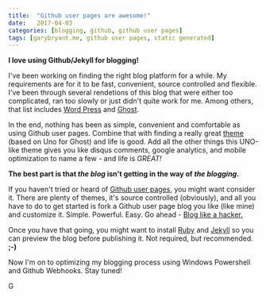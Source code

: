 ```yaml
---
title:  "Github user pages are awesome!"
date:   2017-04-03
categories: [blogging, github, github user pages]
tags: [garybryant.me, github user pages, static generated]
---
```

<meta name="twitter:card" content="summary" />
<meta name="twitter:site" content="@garyscode" />
<meta name="twitter:url" content="http://www.garybryant.me/2017/Github-user-pages-are-awesome/" />
<meta name="twitter:title" content="Github user pages are awesome!" />
<meta name="twitter:description" content="I love using Github/Jekyll for blogging!" />
<meta name="twitter:image" content="../images/twitter/Programming-Edit-Property-icon_sm.png" />

**I love using Github/Jekyll for blogging!**


I've been working on finding the right blog platform for a while.  My requirements are for it to be fast, convenient, source controlled and flexible.  I've been through several rendetions of this blog that were either too complicated, ran too slowly or just didn't quite work for me.  Among others, that list includes [Word Press](https://wordpress.com/) and [Ghost](https://ghost.org/).

In the end, nothing has been as simple, convenient and comfortable as using Github user pages.  Combine that with finding a really great [theme](https://github.com/joshgerdes/jekyll-uno) (based on Uno for Ghost) and life is good.  Add all the other things this UNO-like theme gives you like disqus comments, google analytics, and mobile optimization to name a few - and life is _GREAT!_   

**The best part is that _the blog_ isn't getting in the way of _the blogging_.**

If you haven't tried or heard of [Github user pages](https://help.github.com/articles/user-organization-and-project-pages/), you might want consider it.  There are plenty of themes, it's source controlled (obviously), and all you have to do to get started is fork a Github user page blog you like (like mine) and customize it.  Simple. Powerful. Easy. Go ahead - [Blog like a hacker.](http://tom.preston-werner.com/2008/11/17/blogging-like-a-hacker.html)

Once you have that going, you might want to install [Ruby](http://rubyinstaller.org/) and [Jekyll](http://jekyllrb.com/) so you can preview the blog before publishing it.  Not required, but recommended.  **;-)**

Now I'm on to optimizing my blogging process using Windows Powershell and Github Webhooks.  Stay tuned!

G 
